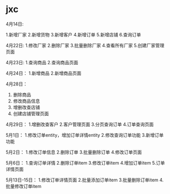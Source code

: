 # jxc

4月14日:

1.新增厂家
2.新增货物
3.新增客户
4.新增订单
5.新增店铺
6.查询订单

4月22日:
1.修改厂家
2.删除厂家
3.批量删除厂家
4.查看所有厂家
5.创建厂家管理页面

4月23日:
1.查询商品
2.查询商品页面

4月24日：
1.新增商品
2.新增商品页面

4月28日：
1. 删除商品
2. 修改商品信息
3. 增删改查店铺
4. 创建店铺管理页面

4月29日：
1.增删改查客户
2.客户管理页面
3.分页查询订单
4.订单查询页面

5月1日：
1.修改订单entity，增加订单详情entity
2.修改查询订单功能
3.新增订单功能

5月2日：
1.修改订单信息
2.删除订单
3.批量删除订单
4.修改订单页面

5月6日：
1.查询订单详情
2.删除订单item
3.修改订单item
4.增加订单item
5.订单详情页面

5月13日-15日：
1.修改订单详情页面
2.批量添加订单item
3.批量删除订单item
4.批量修改订单item





